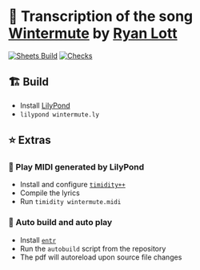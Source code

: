# 🎼 Transcription of the song [Wintermute](https://ryanlott.bandcamp.com/track/wintermute) by [Ryan Lott](https://ryan-lott.com/)


[![Sheets Build](https://github.com/wint3rmute/Wintermute/workflows/Build/badge.svg)](https://github.com/wint3rmute/Wintermute/actions)
[![Checks](https://github.com/wint3rmute/Wintermute/workflows/Checks/badge.svg)](https://github.com/wint3rmute/Wintermute/actions)

## 🏗️ Build

- Install [LilyPond](http://lilypond.org/)
- `lilypond wintermute.ly`

## ⭐ Extras

### 🎵 Play MIDI generated by LilyPond

- Install and configure [`timidity++`](https://wiki.archlinux.org/index.php/Timidity%2B%2B)
- Compile the lyrics
- Run `timidity wintermute.midi`

### 🤖 Auto build and auto play

- Install [`entr`](https://eradman.com/entrproject/)
- Run the `autobuild` script from the repository
- The pdf will autoreload upon source file changes
